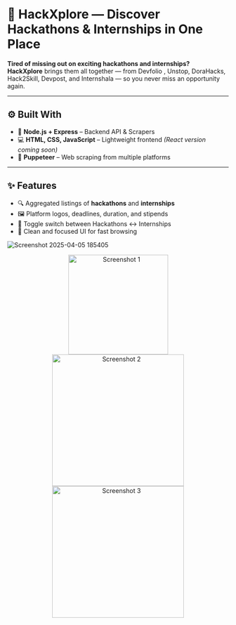 # 🌌 HackXplore — Discover Hackathons & Internships in One Place

**Tired of missing out on exciting hackathons and internships?**  
**HackXplore** brings them all together — from Devfolio , Unstop, DoraHacks, Hack2Skill, Devpost, and Internshala — so you never miss an opportunity again.


---

## ⚙️ Built With

- 🧠 **Node.js + Express** – Backend API & Scrapers  
- 💻 **HTML, CSS, JavaScript** – Lightweight frontend *(React version coming soon)*  
- 🤖 **Puppeteer** – Web scraping from multiple platforms

---

## ✨ Features

- 🔍 Aggregated listings of **hackathons** and **internships**  
- 🖼️ Platform logos, deadlines, duration, and stipends  
- 🔁 Toggle switch between Hackathons ↔ Internships  
- 🎯 Clean and focused UI for fast browsing

![Screenshot 2025-04-05 185405](https://github.com/user-attachments/assets/6f7c776c-d250-4414-a100-dbb3670e47e5)

<p align="center">
  <img src="https://github.com/user-attachments/assets/2825dd90-8aff-42ea-9107-255c64a26daf" alt="Screenshot 1" width="227"/>
  <img src="https://github.com/user-attachments/assets/d754484f-5c13-4e28-b410-9db8594e945e" alt="Screenshot 2" width="300"/>
  <img src="https://github.com/user-attachments/assets/261f0c9d-53ae-4312-93ef-8dfb7764a5d3" alt="Screenshot 3" width="300"/>
</p>





